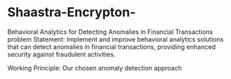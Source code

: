 # Shaastra-Encrypton-
Behavioral Analytics for Detecting Anomalies in Financial Transactions 
problem Statement:
     Implement and improve behavioral analytics solutions that can detect anomalies in financial transactions, providing enhanced security against fraudulent activities.

Working Principle:
    Our chosen anomaly detection approach 
